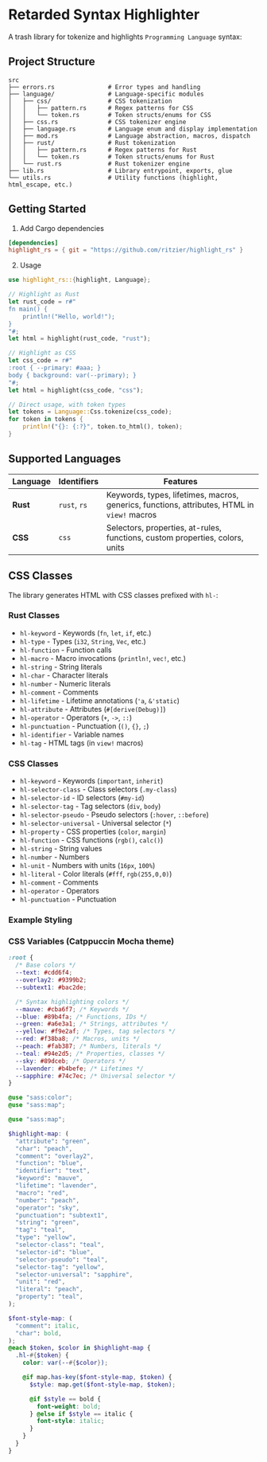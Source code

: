 # Retarded Syntax Highlighter

A trash library for tokenize and highlights `Programming Language` syntax:

## Project Structure

```
src
├── errors.rs               # Error types and handling
├── language/               # Language-specific modules
│   ├── css/                # CSS tokenization
│   │   ├── pattern.rs      # Regex patterns for CSS
│   │   └── token.rs        # Token structs/enums for CSS
│   ├── css.rs              # CSS tokenizer engine
│   ├── language.rs         # Language enum and display implementation
│   ├── mod.rs              # Language abstraction, macros, dispatch
│   ├── rust/               # Rust tokenization
│   │   ├── pattern.rs      # Regex patterns for Rust
│   │   └── token.rs        # Token structs/enums for Rust
│   └── rust.rs             # Rust tokenizer engine
├── lib.rs                  # Library entrypoint, exports, glue
└── utils.rs                # Utility functions (highlight, html_escape, etc.)
```

## Getting Started

1. Add Cargo dependencies

```toml
[dependencies]
highlight_rs = { git = "https://github.com/ritzier/highlight_rs" }
```

2. Usage

```rust
use highlight_rs::{highlight, Language};

// Highlight as Rust
let rust_code = r#"
fn main() {
    println!("Hello, world!");
}
"#;
let html = highlight(rust_code, "rust");

// Highlight as CSS
let css_code = r#"
:root { --primary: #aaa; }
body { background: var(--primary); }
"#;
let html = highlight(css_code, "css");

// Direct usage, with token types
let tokens = Language::Css.tokenize(css_code);
for token in tokens {
    println!("{}: {:?}", token.to_html(), token);
}
```

## Supported Languages

| Language | Identifiers  | Features                                                                                    |
| -------- | ------------ | ------------------------------------------------------------------------------------------- |
| **Rust** | `rust`, `rs` | Keywords, types, lifetimes, macros, generics, functions, attributes, HTML in `view!` macros |
| **CSS**  | `css`        | Selectors, properties, at-rules, functions, custom properties, colors, units                |

## CSS Classes

The library generates HTML with CSS classes prefixed with `hl-`:

### Rust Classes

- `hl-keyword` - Keywords (`fn`, `let`, `if`, etc.)
- `hl-type` - Types (`i32`, `String`, `Vec`, etc.)
- `hl-function` - Function calls
- `hl-macro` - Macro invocations (`println!`, `vec!`, etc.)
- `hl-string` - String literals
- `hl-char` - Character literals
- `hl-number` - Numeric literals
- `hl-comment` - Comments
- `hl-lifetime` - Lifetime annotations (`'a`, `&'static`)
- `hl-attribute` - Attributes (`#[derive(Debug)]`)
- `hl-operator` - Operators (`+`, `->`, `::`)
- `hl-punctuation` - Punctuation (`()`, `{}`, `;`)
- `hl-identifier` - Variable names
- `hl-tag` - HTML tags (in `view!` macros)

### CSS Classes

- `hl-keyword` - Keywords (`important`, `inherit`)
- `hl-selector-class` - Class selectors (`.my-class`)
- `hl-selector-id` - ID selectors (`#my-id`)
- `hl-selector-tag` - Tag selectors (`div`, `body`)
- `hl-selector-pseudo` - Pseudo selectors (`:hover`, `::before`)
- `hl-selector-universal` - Universal selector (`*`)
- `hl-property` - CSS properties (`color`, `margin`)
- `hl-function` - CSS functions (`rgb()`, `calc()`)
- `hl-string` - String values
- `hl-number` - Numbers
- `hl-unit` - Numbers with units (`16px`, `100%`)
- `hl-literal` - Color literals (`#fff`, `rgb(255,0,0)`)
- `hl-comment` - Comments
- `hl-operator` - Operators
- `hl-punctuation` - Punctuation

### Example Styling

### CSS Variables (Catppuccin Mocha theme)

```scss
:root {
  /* Base colors */
  --text: #cdd6f4;
  --overlay2: #9399b2;
  --subtext1: #bac2de;

  /* Syntax highlighting colors */
  --mauve: #cba6f7; /* Keywords */
  --blue: #89b4fa; /* Functions, IDs */
  --green: #a6e3a1; /* Strings, attributes */
  --yellow: #f9e2af; /* Types, tag selectors */
  --red: #f38ba8; /* Macros, units */
  --peach: #fab387; /* Numbers, literals */
  --teal: #94e2d5; /* Properties, classes */
  --sky: #89dceb; /* Operators */
  --lavender: #b4befe; /* Lifetimes */
  --sapphire: #74c7ec; /* Universal selector */
}
```

```scss
@use "sass:color";
@use "sass:map";

@use "sass:map";

$highlight-map: (
  "attribute": "green",
  "char": "peach",
  "comment": "overlay2",
  "function": "blue",
  "identifier": "text",
  "keyword": "mauve",
  "lifetime": "lavender",
  "macro": "red",
  "number": "peach",
  "operator": "sky",
  "punctuation": "subtext1",
  "string": "green",
  "tag": "teal",
  "type": "yellow",
  "selector-class": "teal",
  "selector-id": "blue",
  "selector-pseudo": "teal",
  "selector-tag": "yellow",
  "selector-universal": "sapphire",
  "unit": "red",
  "literal": "peach",
  "property": "teal",
);

$font-style-map: (
  "comment": italic,
  "char": bold,
);
@each $token, $color in $highlight-map {
  .hl-#{$token} {
    color: var(--#{$color});

    @if map.has-key($font-style-map, $token) {
      $style: map.get($font-style-map, $token);

      @if $style == bold {
        font-weight: bold;
      } @else if $style == italic {
        font-style: italic;
      }
    }
  }
}
```
